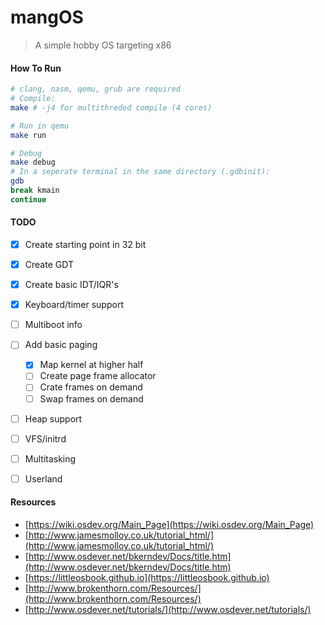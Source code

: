 # mangOS

> A simple hobby OS targeting x86

#### How To Run
```bash
# clang, nasm, qemu, grub are required
# Compile:
make # -j4 for multithreded compile (4 cores)

# Run in qemu
make run

# Debug
make debug
# In a seperate terminal in the same directory (.gdbinit):
gdb
break kmain
continue
```

#### TODO
- [x] Create starting point in 32 bit
- [x] Create GDT
- [x] Create basic IDT/IQR's
- [x] Keyboard/timer support
- [ ] Multiboot info
- [ ] Add basic paging
    - [x] Map kernel at higher half
    - [ ] Create page frame allocator
    - [ ] Crate frames on demand
    - [ ] Swap frames on demand
- [ ] Heap support
- [ ] VFS/initrd
- [ ] Multitasking
- [ ] Userland



#### Resources
* [https://wiki.osdev.org/Main_Page](https://wiki.osdev.org/Main_Page)
* [http://www.jamesmolloy.co.uk/tutorial_html/](http://www.jamesmolloy.co.uk/tutorial_html/)
* [http://www.osdever.net/bkerndev/Docs/title.htm](http://www.osdever.net/bkerndev/Docs/title.htm)
* [https://littleosbook.github.io](https://littleosbook.github.io)
* [http://www.brokenthorn.com/Resources/](http://www.brokenthorn.com/Resources/)
* [http://www.osdever.net/tutorials/](http://www.osdever.net/tutorials/)

